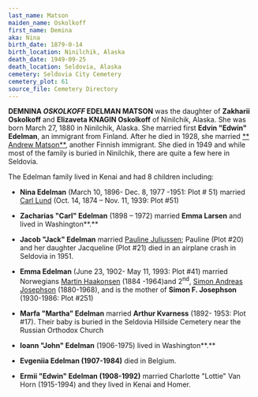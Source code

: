```yaml
---
last_name: Matson
maiden_name: Oskolkoff
first_name: Demina
aka: Nina
birth_date: 1879-0-14
birth_location: Ninilchik, Alaska
death_date: 1949-09-25
death_location: Seldovia, Alaska
cemetery: Seldovia City Cemetery
cemetery_plot: 61
source_file: Cemetery Directory
---
```



**DEMNINA *OSKOLKOFF* EDELMAN MATSON** was the daughter of **Zakharii Oskolkoff** and **Elizaveta
KNAGIN Oskolkoff** of Ninilchik, Alaska. She was born March 27, 1880 in Ninilchik, Alaska. She married first **Edvin
"Edwin" Edelman**, an immigrant from Finland. After he died in 1928, she
married [** Andrew Matson**](./Matson_Andrew_Andy.md), another
Finnish immigrant. She died in 1949 and while most of the family is
buried in Ninilchik, there are quite a few here in Seldovia.

The Edelman family lived in Kenai and had 8 children including:

  - **Nina Edelman** (March 10, 1896- Dec. 8, 1977 -1951: Plot \# 51)
    married [Carl Lund](./Lund_Carl_John.md)
    (Oct. 14, 1874 – Nov. 11, 1939: Plot \#51)

  - **Zacharias "Carl" Edelman** (1898 – 1972) married **Emma Larsen**
    and lived in Washington**.**

  - **Jacob "Jack" Edelman** married [Pauline Juliussen](Edelman.md);
    Pauline (Plot \#20) and her daughter Jacqueline (Plot \#21) died in
    an airplane crash in Seldovia in 1951.

  - **Emma Edelman** (June 23, 1902- May 11, 1993: Plot \#41) married
    Norwegians [Martin Haakonsen](Martin%20Hogenson.md) (1884 -1964)and
    2<sup>nd</sup>, [Simon Andreas Josephson](Josephson%20Family.md)
    (1880-1968), and is the mother of **Simon F. Josephson** (1930-1986:
    Plot \#251)

  - **Marfa "Martha" Edelman** married **Arthur Kvarness** (1892- 1953:
    Plot \#17). Their baby is buried in the Seldovia Hillside Cemetery
    near the Russian Orthodox Church

  - **Ioann "John" Edelman** (1906-1975) lived in Washington**.**

  - **Evgeniia Edelman (1907-1984)** died in Belgium.

  - **Ermii "Edwin" Edelman (1908-1992)** married Charlotte "Lottie" Van
    Horn (1915-1994) and they lived in Kenai and Homer.
